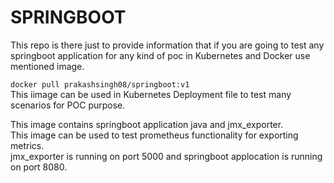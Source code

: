 SPRINGBOOT
===

This repo is there just to provide information that if you are going to test any springboot application for any kind of poc in Kubernetes and Docker use mentioned image.

```docker pull prakashsingh08/springboot:v1```   
This iimage can be used in Kubernetes Deployment file to test many scenarios for POC purpose.   

This image contains springboot application java and jmx_exporter.   
This image can be used to test prometheus functionality for exporting metrics.   
jmx_exporter is running on port 5000 and springboot applocation is running on port 8080.
